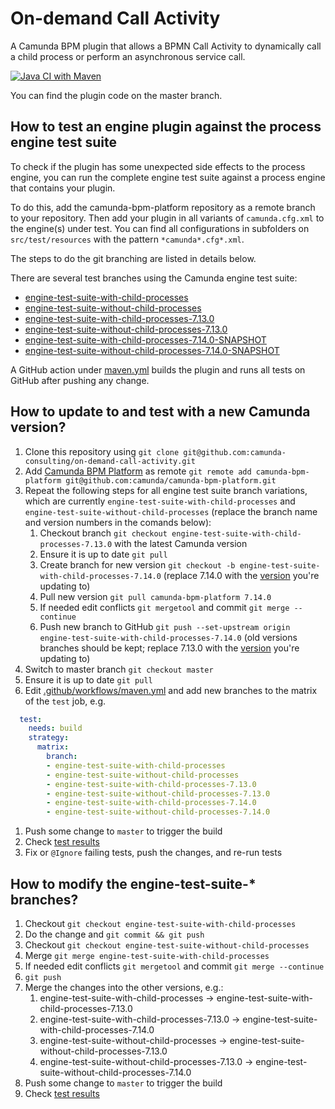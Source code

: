 # On-demand Call Activity
A Camunda BPM plugin that allows a BPMN Call Activity to dynamically call a child process or perform an asynchronous service call.

[![Java CI with Maven](https://github.com/camunda-consulting/on-demand-call-activity/workflows/Java%20CI%20with%20Maven/badge.svg)](https://github.com/camunda-consulting/on-demand-call-activity/actions)

You can find the plugin code on the master branch.

## How to test an engine plugin against the process engine test suite
To check if the plugin has some unexpected side effects to the process engine, you can run the complete engine test suite against a process engine that contains your plugin.

To do this, add the camunda-bpm-platform repository as a remote branch to your repository. Then add your plugin in all variants of `camunda.cfg.xml` to the engine(s) under test. You can find all configurations in subfolders on `src/test/resources` with the pattern `*camunda*.cfg*.xml`.

The steps to do the git branching are listed in details below.

There are several test branches using the Camunda engine test suite:
- [engine-test-suite-with-child-processes](https://github.com/camunda-consulting/on-demand-call-activity/tree/engine-test-suite-with-child-processes)
- [engine-test-suite-without-child-processes](https://github.com/camunda-consulting/on-demand-call-activity/tree/engine-test-suite-without-child-processes)
- [engine-test-suite-with-child-processes-7.13.0](https://github.com/camunda-consulting/on-demand-call-activity/tree/engine-test-suite-with-child-processes-7.13.0)
- [engine-test-suite-without-child-processes-7.13.0](https://github.com/camunda-consulting/on-demand-call-activity/tree/engine-test-suite-without-child-processes-7.13.0)
- [engine-test-suite-with-child-processes-7.14.0-SNAPSHOT](https://github.com/camunda-consulting/on-demand-call-activity/tree/engine-test-suite-with-child-processes-7.14.0-SNAPSHOT)
- [engine-test-suite-without-child-processes-7.14.0-SNAPSHOT](https://github.com/camunda-consulting/on-demand-call-activity/tree/engine-test-suite-without-child-processes-7.14.0-SNAPSHOT)

A GitHub action under [maven.yml](https://github.com/camunda-consulting/on-demand-call-activity/edit/master/.github/workflows/maven.yml) builds the plugin and runs all tests on GitHub after pushing any change.

## How to update to and test with a new Camunda version?
1. Clone this repository using `git clone git@github.com:camunda-consulting/on-demand-call-activity.git`
1. Add [Camunda BPM Platform](https://github.com/camunda/camunda-bpm-platform/) as remote `git remote add camunda-bpm-platform git@github.com:camunda/camunda-bpm-platform.git`
1. Repeat the following steps for all engine test suite branch variations, which are currently `engine-test-suite-with-child-processes` and `engine-test-suite-without-child-processes` (replace the branch name and version numbers in the comands below):
    1. Checkout branch `git checkout engine-test-suite-with-child-processes-7.13.0` with the latest Camunda version
    1. Ensure it is up to date `git pull`
    1. Create branch for new version `git checkout -b engine-test-suite-with-child-processes-7.14.0` (replace 7.14.0 with the [version](https://github.com/camunda/camunda-bpm-platform/tags) you're updating to)
    1. Pull new version `git pull camunda-bpm-platform 7.14.0`
    1. If needed edit conflicts `git mergetool` and commit `git merge --continue`
    1. Push new branch to GitHub `git push --set-upstream origin engine-test-suite-with-child-processes-7.14.0` (old versions branches should be kept; replace 7.13.0 with the [version](https://github.com/camunda/camunda-bpm-platform/tags) you're updating to)
1. Switch to master branch `git checkout master`
1. Ensure it is up to date `git pull`
1. Edit [.github/workflows/maven.yml](https://github.com/camunda-consulting/on-demand-call-activity/edit/master/.github/workflows/maven.yml) and add new branches to the matrix of the `test` job, e.g.
```yaml
  test:
    needs: build
    strategy:
      matrix:
        branch:
        - engine-test-suite-with-child-processes
        - engine-test-suite-without-child-processes
        - engine-test-suite-with-child-processes-7.13.0
        - engine-test-suite-without-child-processes-7.13.0
        - engine-test-suite-with-child-processes-7.14.0
        - engine-test-suite-without-child-processes-7.14.0
 ```
1. Push some change to `master` to trigger the build
1. Check [test results](https://github.com/camunda-consulting/on-demand-call-activity/actions)
1. Fix or `@Ignore` failing tests, push the changes, and re-run tests


## How to modify the engine-test-suite-* branches?
1. Checkout `git checkout engine-test-suite-with-child-processes`
1. Do the change and `git commit && git push`
1. Checkout `git checkout engine-test-suite-without-child-processes`
1. Merge `git merge engine-test-suite-with-child-processes`
1. If needed edit conflicts `git mergetool` and commit `git merge --continue`
1. `git push`
1. Merge the changes into the other versions, e.g.:
    1. engine-test-suite-with-child-processes -> engine-test-suite-with-child-processes-7.13.0
    1. engine-test-suite-with-child-processes-7.13.0 -> engine-test-suite-with-child-processes-7.14.0
    1. engine-test-suite-without-child-processes -> engine-test-suite-without-child-processes-7.13.0
    1. engine-test-suite-without-child-processes-7.13.0 -> engine-test-suite-without-child-processes-7.14.0
1. Push some change to `master` to trigger the build
1. Check [test results](https://github.com/camunda-consulting/on-demand-call-activity/actions)
